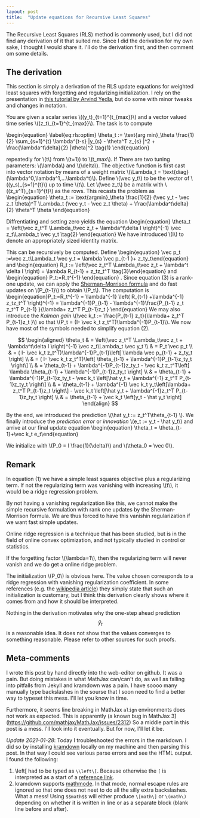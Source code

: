 ```yaml
---
layout: post
title:  "Update equations for Recursive Least Squares"
---
```

The Recursive Least Squares (RLS) method is commonly used, but I did not find any derivation of it that suited me. 
Since I did the derivation for my own sake, I thought I would share it.
I'll do the derivation first, and then comment om some details.


## The derivation
This section is simply a derivation of the RLS update equations for weighted least squares with forgetting and regularizing initialization.
I rely on the presentation in [this tutorial by Arvind Yedla](http://pfister.ee.duke.edu/courses/ece586/ex\_proj\_2008.pdf), but do some with minor tweaks and changes in notation.

You are given a scalar series \\((y\_t)\_{t=1}^{t\_{max}}\\) and a vector valued time series \\((z\_t)\_{t=1}^{t\_{max}}\\). The task is to compute

\\begin{equation}
\label{eq:rls:optim} \theta\_t := \text{arg min}\_\theta \frac{1}{2} \sum\_{s=1}^{t} \lambda^{t-s} |y\_{s} - \theta^T z\_{s} |^2 + \frac{\lambda^t\delta}{2} |\theta|^2 \tag{1}
\\end{equation}

repeatedly for \\(t\\) from \\(t=1\)) to \\(t\_max\\). If  There are two tuning parameters: \\(\lambda\\) and \\(\delta\\).
The objective function is first cast into vector notation by means of a weight matrix \\(\Lambda\_t = \text{diag}(\lambda^0,\lambda^1,...\lambda^t)\\).
Define \\(\vec y\_t\\) to be the vector of \\((y\_s)\_{s=1}^{t}\\) up to time \\(t\\).
Let \\(\vec z\_t\\) be a matrix with \\((z\_s^T)\_{s=1}^{t}\\) as the rows. This recasts the problem as
\\begin{equation} \theta\_t := \text{argmin}\_\theta \frac{1}{2} (\vec y\_t -  \vec z\_t \theta)^T \Lambda\_t (\vec y\_t - \vec z\_t \theta) + \frac{\lambda^t\delta}{2} \theta^T \theta \\end{equation}
 

Diffrentiating and setting zero yields the equation
\\begin{equation} \theta\_t = \left(\vec z\_t^T \Lambda\_t\vec z\_t + \lambda^t\delta I \right)^{-1} \vec z\_t\Lambda\_t \vec y\_t  \tag{2} \\end{equation}
We have introduced \\(I\\) to denote an appropriately sized identity matrix.

This can be recursively be computed. Define 
\\begin{equation} \vec p\_t :=\vec z\_t\Lambda\_t \vec y\_t = \lambda \vec p\_{t-1 }+ z\_ty\_t\\end{equation}
and 
\\begin{equation} R\_t := \left(\vec z\_t^T \Lambda\_t\vec z\_t + \lambda^t \delta I \right)  = \lambda R\_{t-1} + z\_tz\_t^T \tag{3}\\end{equation}
and 
\\begin{equation} P\_t:=R\_t^{-1} \\end{equation}
. Since equation (3) is a rank-one update, we can apply the  [Sherman–Morrison formula](https://en.wikipedia.org/wiki/Sherman%E2%80%93Morrison\_formula) and do fast updates on \\(P\_{t-1}\\) to obtain \\(P\_t\\).
The computation is
\\begin{equation}P\_t:=R\_t^{-1} = \lambda^{-1} \left( R\_{t-1} +\lambda^{-1} z\_tz\_t^T   \right)^{-1} = \lambda^{-1}P\_{t-1} - \lambda^{-1}\frac{P\_{t-1} z\_t z\_t^T P\_{t-1} }{\lambda+ z\_t^T P\_{t-1}z\_t } \\end{equation}
We may also introduce the _Kalman gain_ \\(\vec k\_t := \frac{P\_{t-1} z\_t}{\lambda+ z\_t^T P\_{t-1}z\_t }\\) so that \\(P\_t = (I- \vec k\_t z\_t^T)\lambda^{-1}P\_{t-1}\\). We now have most of the symbols needed to simplify equation (2).


$$
\begin{aligned}
	\theta_t
	 & = \left(\vec z_t^T \Lambda_t\vec z_t + \lambda^t\delta I \right)^{-1} \vec z_t\Lambda_t \vec y_t                                                               \\
	 & = P_t \vec p_t                                                                                                                                                     \\
	 & = ( I- \vec k_t z_t^T)\lambda^{-1}P_{t-1}\left[ \lambda \vec p_{t-1} + z_ty_t \right]                                                                        \\
	 & = ( I- \vec k_t z_t^T)\left[ \theta_{t-1} + \lambda^{-1}P_{t-1}z_ty_t \right\]                                                                                \\
	 & =   \theta_{t-1} + \lambda^{-1}P_{t-1}z_ty_t - \vec k_t z_t^T\left[ \lambda \theta_{t-1} + \lambda^{-1}P_{t-1}z_ty_t \right]                             \\
	 & =   \theta_{t-1} + \lambda^{-1}P_{t-1}z_ty_t - \vec k_t \left[\hat y_t + \lambda^{-1} z_t^T P_{t-1}z_ty_t \right\]                                        \\
	 & =   \theta_{t-1} + \lambda^{-1} \vec k_t y_t\left[\lambda+ z_t^T P_{t-1}z_t \right\] - \vec k_t \left[\hat y_t + \lambda^{-1}z_t^T P_{t-1}z_ty_t \right] \\
	 & =   \theta_{t-1} + \vec k_t \left[y_t - \hat y_t \right]
\end{align}
$$

By the end, we introduced the prediction \\(\hat y\_t := z\_t^T\theta\_{t-1} \\). We finally introduce the _prediction error_ or _innovation_ \\(e\_t := y\_t - \hat y\_t\\) and arrive at our final update equation
\\begin{equation} \theta\_t = \theta\_{t-1}+\vec k\_t e\_t\\end{equation}

We initialize with \\(P\_0 = I \frac{1}{\delta}\\) and \\(\theta\_0 = \vec 0\\).

## Remark

In equation (1) we have a simple least squares objective plus a regularizing term. If not the regularizing term was vanishing with increasing \\(t\\), it would be a ridge regression problem.

By not having a vanishing regularization like this, we cannot make the simple recursive formulation with rank one updates by the Sherman-Morrison formula. We are thus forced to have this vanishin regularization if we want fast simple updates.

Online ridge regression is a technique that has been studied, but is in the field of online convex optimization, and not typically studied in control or statistics.

If the forgetting factor \\(\lambda=1\\), then the regularizing term will never vanish and we do get a online ridge problem.

The initialization \\(P\_0\\) is obvious here. The value chosen corresponds to a ridge regression with vanishing regularization coefficient. In some references (e.g. the [wikipedia article](https://en.wikipedia.org/wiki/Recursive_least_squares_filter)) they simply state that such an initialization is customary, but I think this derivation clearly shows where it comes from and how it should be interpreted.

Nothing in the derivation motivates why the one-step ahead prediction $$\hat y_t$$ is a reasonable idea. It does not show that the values converges to something reasonable. Please refer to other sources for such proofs.

## Meta-comments
I wrote this post by hand directly into the web-editor on github. It was a pain. But doing mistakes in what MathJax can/can't do, as well as falling into pitfalls from Jekyll and kramdown was a pain. I have soooo many manually type backslashes in the sourse that I soon need to find a better way to typeset this mess. I'll let you know in time.

Furthermore, it seems line breaking in MathJax `align` environments does not work as expected. 
This is apparently (a known bug in MathJax 3](https://github.com/mathjax/MathJax/issues/2312)
So a middle part in this post is a mess. 
I'll look into it eventually. But for now, I'll let it be.

_Update 2021-01-28_: Today I troubleshooted the errors in the markdown. I did so by installing [kramdown](https://kramdown.gettalong.org/) locally on my machine and then parsing this post. In that way I could see various parse errors and see the HTML output. I found the following:

1. \\left\[ had to be typed as `\\left\[`. Because otherwise the `[` is interpreted as a start of a [reference link](https://kramdown.gettalong.org/syntax.html#reference-links). 	
2. kramdown supports [mathmode](https://kramdown.gettalong.org/syntax.html#math-blocks). In that mode, normal escape rules are ignored so that one does not neet to do all the silly extra backslashes. What a mess! Using `$$math$$` will either produce `\[math\]` or `\(math\)` depending on whether it is written in line or as a separate block (blank line before and after).

